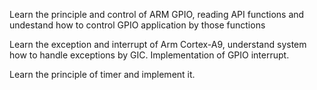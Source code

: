 Learn the principle and control of ARM GPIO, reading API functions and undestand how to control GPIO application by those functions

Learn the exception and interrupt of Arm Cortex-A9, understand system how to handle exceptions by GIC. Implementation of GPIO interrupt.

Learn the principle of timer and implement it.
